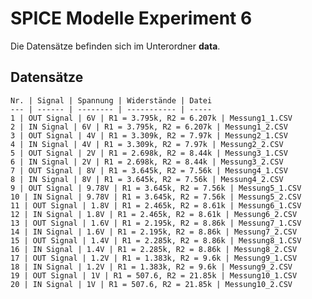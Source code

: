 # SPICE Modelle Experiment 6

Die Datensätze befinden sich im Unterordner **data**.

## Datensätze

	Nr. | Signal | Spannung | Widerstände | Datei 
	--- | ------ | -------- | ----------- | -----
	1 | OUT Signal | 6V | R1 = 3.795k, R2 = 6.207k | Messung1_1.CSV
	2 | IN Signal | 6V | R1 = 3.795k, R2 = 6.207k | Messung1_2.CSV
	3 | OUT Signal | 4V | R1 = 3.309k, R2 = 7.97k | Messung2_1.CSV
	4 | IN Signal | 4V | R1 = 3.309k, R2 = 7.97k | Messung2_2.CSV
	5 | OUT Signal | 2V | R1 = 2.698k, R2 = 8.44k | Messung3_1.CSV
	6 | IN Signal | 2V | R1 = 2.698k, R2 = 8.44k | Messung3_2.CSV
	7 | OUT Signal | 8V | R1 = 3.645k, R2 = 7.56k | Messung4_1.CSV
	8 | IN Signal | 8V | R1 = 3.645k, R2 = 7.56k | Messung4_2.CSV
	9 | OUT Signal | 9.78V | R1 = 3.645k, R2 = 7.56k | Messung5_1.CSV
	10 | IN Signal | 9.78V | R1 = 3.645k, R2 = 7.56k | Messung5_2.CSV
	11 | OUT Signal | 1.8V | R1 = 2.465k, R2 = 8.61k | Messung6_1.CSV
	12 | IN Signal | 1.8V | R1 = 2.465k, R2 = 8.61k | Messung6_2.CSV
	13 | OUT Signal | 1.6V | R1 = 2.195k, R2 = 8.86k | Messung7_1.CSV
	14 | IN Signal | 1.6V | R1 = 2.195k, R2 = 8.86k | Messung7_2.CSV
	15 | OUT Signal | 1.4V | R1 = 2.285k, R2 = 8.86k | Messung8_1.CSV
	16 | IN Signal | 1.4V | R1 = 2.285k, R2 = 8.86k | Messung8_2.CSV
	17 | OUT Signal | 1.2V | R1 = 1.383k, R2 = 9.6k | Messung9_1.CSV
	18 | IN Signal | 1.2V | R1 = 1.383k, R2 = 9.6k | Messung9_2.CSV
	19 | OUT Signal | 1V | R1 = 507.6, R2 = 21.85k | Messung10_1.CSV
	20 | IN Signal | 1V | R1 = 507.6, R2 = 21.85k | Messung10_2.CSV
